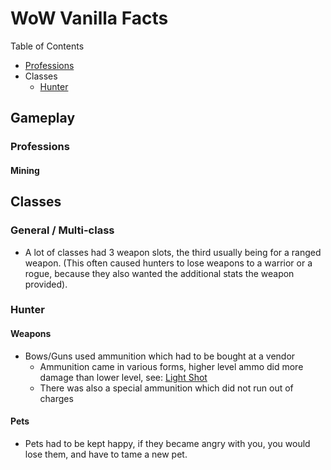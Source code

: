 # WoW Vanilla Facts

Table of Contents
 - [Professions](#Professions)
 - Classes
   * [Hunter](#Hunter)

## Gameplay
### Professions
#### Mining

## Classes
### General / Multi-class
 - A lot of classes had 3 weapon slots, the third usually being for a ranged weapon.  (This often caused hunters to lose weapons to a warrior or a rogue, because they also wanted the additional stats the weapon provided).

### Hunter

#### Weapons
 - Bows/Guns used ammunition which had to be bought at a vendor
   * Ammunition came in various forms, higher level ammo did more damage than lower level, see: [Light Shot](http://www.wowhead.com/item=2516/light-shot)
   * There was also a special ammunition which did not run out of charges
#### Pets
 - Pets had to be kept happy, if they became angry with you, you would lose them, and have to tame a new pet.
